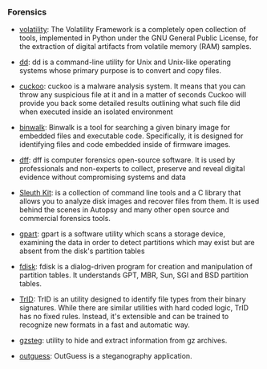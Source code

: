 ### Forensics
- [volatility](https://github.com/volatilityfoundation/volatility): The Volatility Framework is a completely open collection of tools, implemented in Python under the GNU General Public License, for the extraction of digital artifacts from volatile memory (RAM) samples.

- [dd](https://en.wikipedia.org/wiki/Dd_(Unix_software)): dd is a command-line utility for Unix and Unix-like operating systems whose primary purpose is to convert and copy files.

- [cuckoo](https://github.com/cuckoosandbox/cuckoo): cuckoo is a malware analysis system. It means that you can throw any suspicious file at it and in a matter of seconds Cuckoo will provide you back some detailed results outlining what such file did when executed inside an isolated environment

- [binwalk](https://github.com/devttys0/binwalk): Binwalk is a tool for searching a given binary image for embedded files and executable code. Specifically, it is designed for identifying files and code embedded inside of firmware images.

- [dff](https://github.com/arxsys/dff): dff is computer forensics open-source software. It is used by professionals and non-experts to collect, preserve and reveal digital evidence without compromising systems and data

- [Sleuth Kit](https://www.sleuthkit.org/): is a collection of command line tools and a C library that allows you to analyze disk images and recover files from them. It is used behind the scenes in Autopsy and many other open source and commercial forensics tools.

- [gpart](https://github.com/baruch/gpart): gpart is a software utility which scans a storage device, examining the data in order to detect partitions which may exist but are absent from the disk's partition tables

- [fdisk](https://www.gnu.org/software/fdisk/): fdisk is a dialog-driven program for creation and manipulation of partition tables. It understands GPT, MBR, Sun, SGI and BSD partition tables.

- [TrID](http://mark0.net/soft-trid-e.html): TrID is an utility designed to identify file types from their binary signatures. While there are similar utilities with hard coded logic, TrID has no fixed rules. Instead, it's extensible and can be trained to recognize new formats in a fast and automatic way.

- [gzsteg](http://www.nic.funet.fi/pub/crypt/steganography/gzsteg.tar.gz): utility to hide and extract information from gz archives.

- [outguess](http://uncovering-cicada.wikia.com/wiki/OutGuess): OutGuess is a steganography application.
